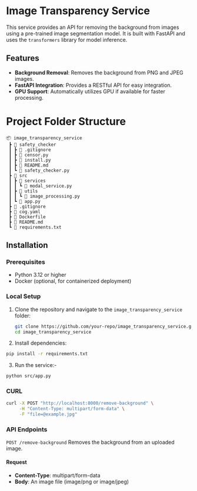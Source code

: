 # Image Transparency Service

This service provides an API for removing the background from images using a pre-trained image segmentation model. It is built with FastAPI and uses the `transformers` library for model inference.

## Features

- **Background Removal**: Removes the background from PNG and JPEG images.
- **FastAPI Integration**: Provides a RESTful API for easy integration.
- **GPU Support**: Automatically utilizes GPU if available for faster processing.



# Project Folder Structure
```
📦 image_transparency_service
 ┣ 📂 safety_checker
 ┃ ┣ 📜 .gitignore
 ┃ ┣ 📜 censor.py
 ┃ ┣ 📜 install.py
 ┃ ┣ 📜 README.md
 ┃ ┗ 📜 safety_checker.py
 ┣ 📂 src
 ┃ ┣ 📂 services
 ┃ ┃ ┗ 📜 modal_service.py
 ┃ ┣ 📂 utils
 ┃ ┃ ┗ 📜 image_processing.py
 ┃ ┗ 📜 app.py
 ┣ 📜 .gitignore
 ┣ 📜 cog.yaml
 ┣ 📜 Dockerfile
 ┣ 📜 README.md
 ┗ 📜 requirements.txt

```


## Installation

### Prerequisites

- Python 3.12 or higher
- Docker (optional, for containerized deployment)

### Local Setup

1. Clone the repository and navigate to the `image_transparency_service` folder:

   ```bash
   git clone https://github.com/your-repo/image_transparency_service.git
   cd image_transparency_service
   ```

2. Install dependencies: 
```bash
pip install -r requirements.txt
```

3. Run the service:- 
```bash
python src/app.py
```

### CURL 
```bash
curl -X POST "http://localhost:8000/remove-background" \
     -H "Content-Type: multipart/form-data" \
     -F "file=@example.jpg"
```

### API Endpoints

`POST /remove-background`
Removes the background from an uploaded image.

#### Request
 - **Content-Type**: multipart/form-data
 - **Body**: An image file (image/png or image/jpeg)